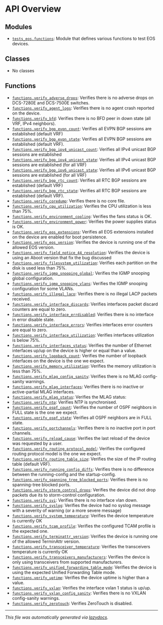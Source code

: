 <!-- markdownlint-disable -->

# API Overview

## Modules

- [`tests_eos.functions`](./tests_eos.functions.md#module-tests_eosfunctions): Module that defines various functions to test EOS devices.

## Classes

- No classes

## Functions

- [`functions.verify_adverse_drops`](./tests_eos.functions.md#function-verify_adverse_drops): Verifies there is no adverse drops on DCS-7280E and DCS-7500E switches.
- [`functions.verify_agent_logs`](./tests_eos.functions.md#function-verify_agent_logs): Verifies there is no agent crash reported on the device.
- [`functions.verify_bfd`](./tests_eos.functions.md#function-verify_bfd): Verifies there is no BFD peer in down state (all VRF, IPv4 neighbors).
- [`functions.verify_bgp_evpn_count`](./tests_eos.functions.md#function-verify_bgp_evpn_count): Verifies all EVPN BGP sessions are established (default VRF)
- [`functions.verify_bgp_evpn_state`](./tests_eos.functions.md#function-verify_bgp_evpn_state): Verifies all EVPN BGP sessions are established (default VRF).
- [`functions.verify_bgp_ipv4_unicast_count`](./tests_eos.functions.md#function-verify_bgp_ipv4_unicast_count): Verifies all IPv4 unicast BGP sessions are established
- [`functions.verify_bgp_ipv4_unicast_state`](./tests_eos.functions.md#function-verify_bgp_ipv4_unicast_state): Verifies all IPv4 unicast BGP sessions are established (for all VRF)
- [`functions.verify_bgp_ipv6_unicast_state`](./tests_eos.functions.md#function-verify_bgp_ipv6_unicast_state): Verifies all IPv6 unicast BGP sessions are established (for all VRF)
- [`functions.verify_bgp_rtc_count`](./tests_eos.functions.md#function-verify_bgp_rtc_count): Verifies all RTC BGP sessions are established (default VRF)
- [`functions.verify_bgp_rtc_state`](./tests_eos.functions.md#function-verify_bgp_rtc_state): Verifies all RTC BGP sessions are established (default VRF).
- [`functions.verify_coredump`](./tests_eos.functions.md#function-verify_coredump): Verifies there is no core file.
- [`functions.verify_cpu_utilization`](./tests_eos.functions.md#function-verify_cpu_utilization): Verifies the CPU utilization is less than 75%.
- [`functions.verify_environment_cooling`](./tests_eos.functions.md#function-verify_environment_cooling): Verifies the fans status is OK.
- [`functions.verify_environment_power`](./tests_eos.functions.md#function-verify_environment_power): Verifies the power supplies status is OK.
- [`functions.verify_eos_extensions`](./tests_eos.functions.md#function-verify_eos_extensions): Verifies all EOS extensions installed on the device are enabled for boot persistence.
- [`functions.verify_eos_version`](./tests_eos.functions.md#function-verify_eos_version): Verifies the device is running one of the allowed EOS version.
- [`functions.verify_field_notice_44_resolution`](./tests_eos.functions.md#function-verify_field_notice_44_resolution): Verifies the device is using an Aboot version that fix the bug discussed
- [`functions.verify_filesystem_utilization`](./tests_eos.functions.md#function-verify_filesystem_utilization): Verifies each partition on the disk is used less than 75%.
- [`functions.verify_igmp_snooping_global`](./tests_eos.functions.md#function-verify_igmp_snooping_global): Verifies the IGMP snooping global configuration.
- [`functions.verify_igmp_snooping_vlans`](./tests_eos.functions.md#function-verify_igmp_snooping_vlans): Verifies the IGMP snooping configuration for some VLANs.
- [`functions.verify_illegal_lacp`](./tests_eos.functions.md#function-verify_illegal_lacp): Verifies there is no illegal LACP packets received.
- [`functions.verify_interface_discards`](./tests_eos.functions.md#function-verify_interface_discards): Verifies interfaces packet discard counters are equal to zero.
- [`functions.verify_interface_errdisabled`](./tests_eos.functions.md#function-verify_interface_errdisabled): Verifies there is no interface in error disable state.
- [`functions.verify_interface_errors`](./tests_eos.functions.md#function-verify_interface_errors): Verifies interfaces error counters are equal to zero.
- [`functions.verify_interface_utilization`](./tests_eos.functions.md#function-verify_interface_utilization): Verifies interfaces utilization is below 75%.
- [`functions.verify_interfaces_status`](./tests_eos.functions.md#function-verify_interfaces_status): Verifies the number of Ethernet interfaces up/up on the device is higher or equal than a value.
- [`functions.verify_loopback_count`](./tests_eos.functions.md#function-verify_loopback_count): Verifies the number of loopback interfaces on the device is the one we expect.
- [`functions.verify_memory_utilization`](./tests_eos.functions.md#function-verify_memory_utilization): Verifies the memory utilization is less than 75%.
- [`functions.verify_mlag_config_sanity`](./tests_eos.functions.md#function-verify_mlag_config_sanity): Verifies there is no MLAG config-sanity warnings.
- [`functions.verify_mlag_interfaces`](./tests_eos.functions.md#function-verify_mlag_interfaces): Verifies there is no inactive or active-partial MLAG interfaces.
- [`functions.verify_mlag_status`](./tests_eos.functions.md#function-verify_mlag_status): Verifies the MLAG status:
- [`functions.verify_ntp`](./tests_eos.functions.md#function-verify_ntp): Verifies NTP is synchronised.
- [`functions.verify_ospf_count`](./tests_eos.functions.md#function-verify_ospf_count): Verifies the number of OSPF neighbors in FULL state is the one we expect.
- [`functions.verify_ospf_state`](./tests_eos.functions.md#function-verify_ospf_state): Verifies all OSPF neighbors are in FULL state.
- [`functions.verify_portchannels`](./tests_eos.functions.md#function-verify_portchannels): Verifies there is no inactive port in port channels.
- [`functions.verify_reload_cause`](./tests_eos.functions.md#function-verify_reload_cause): Verifies the last reload of the device was requested by a user.
- [`functions.verify_routing_protocol_model`](./tests_eos.functions.md#function-verify_routing_protocol_model): Verifies the configured routing protocol model is the one we expect.
- [`functions.verify_routing_table_size`](./tests_eos.functions.md#function-verify_routing_table_size): Verifies the size of the IP routing table (default VRF).
- [`functions.verify_running_config_diffs`](./tests_eos.functions.md#function-verify_running_config_diffs): Verifies there is no difference between the running-config and the startup-config.
- [`functions.verify_spanning_tree_blocked_ports`](./tests_eos.functions.md#function-verify_spanning_tree_blocked_ports): Verifies there is no spanning-tree blocked ports.
- [`functions.verify_storm_control_drops`](./tests_eos.functions.md#function-verify_storm_control_drops): Verifies the device did not drop packets due its to storm-control configuration.
- [`functions.verify_svi`](./tests_eos.functions.md#function-verify_svi): Verifies there is no interface vlan down.
- [`functions.verify_syslog`](./tests_eos.functions.md#function-verify_syslog): Verifies the device had no syslog message with a severity of warning (or a more severe message)
- [`functions.verify_system_temperature`](./tests_eos.functions.md#function-verify_system_temperature): Verifies the device temperature is currently OK
- [`functions.verify_tcam_profile`](./tests_eos.functions.md#function-verify_tcam_profile): Verifies the configured TCAM profile is the expected one.
- [`functions.verify_terminattr_version`](./tests_eos.functions.md#function-verify_terminattr_version): Verifies the device is running one of the allowed TerminAttr version.
- [`functions.verify_transceiver_temperature`](./tests_eos.functions.md#function-verify_transceiver_temperature): Verifies the transceivers temperature is currently OK
- [`functions.verify_transceivers_manufacturers`](./tests_eos.functions.md#function-verify_transceivers_manufacturers): Verifies the device is only using transceivers from supported manufacturers.
- [`functions.verify_unified_forwarding_table_mode`](./tests_eos.functions.md#function-verify_unified_forwarding_table_mode): Verifies the device is using the expected Unified Forwarding Table mode.
- [`functions.verify_uptime`](./tests_eos.functions.md#function-verify_uptime): Verifies the device uptime is higher than a value.
- [`functions.verify_vxlan`](./tests_eos.functions.md#function-verify_vxlan): Verifies the interface vxlan 1 status is up/up.
- [`functions.verify_vxlan_config_sanity`](./tests_eos.functions.md#function-verify_vxlan_config_sanity): Verifies there is no VXLAN config-sanity warnings.
- [`functions.verify_zerotouch`](./tests_eos.functions.md#function-verify_zerotouch): Verifies ZeroTouch is disabled.


---

_This file was automatically generated via [lazydocs](https://github.com/ml-tooling/lazydocs)._
